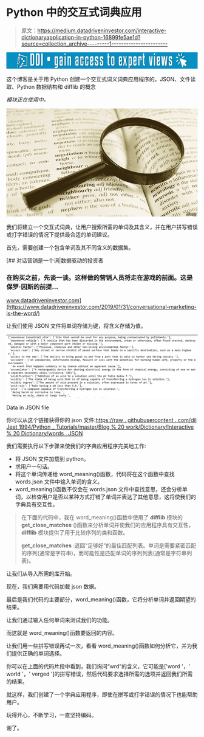 # Python 中的交互式词典应用

> 原文：<https://medium.datadriveninvestor.com/interactive-dictionaryapplication-in-python-16899fe5ae1d?source=collection_archive---------1----------------------->

[![](img/f50daed313b7400abe8c027308f5509e.png)](http://www.track.datadriveninvestor.com/1B9E)

这个博客是关于用 Python 创建一个交互式词义词典应用程序的。JSON、文件读取、Python 数据结构和 difflib 的概念

*模块正在使用中。*

![](img/ea221f97284511ce6baeb403001e1363.png)

我们将建立一个交互式词典，让用户搜索所需的单词及其含义，并在用户拼写错误或打字错误的情况下提供最合适的单词建议。

首先，需要创建一个包含单词及其不同含义的数据集。

[](https://www.datadriveninvestor.com/2019/01/31/conversational-marketing-is-the-word/) [## 对话营销是一个词|数据驱动的投资者

### 在购买之前，先谈一谈。这样做的营销人员将走在游戏的前面。这是保罗·因斯的前提…

www.datadriveninvestor.com](https://www.datadriveninvestor.com/2019/01/31/conversational-marketing-is-the-word/) 

让我们使用 JSON 文件将单词存储为键，将含义存储为值。

![](img/7137d61cc58ebcbfcdd88f4e4e6bb546.png)

Data in JSON file

你可以从这个链接获得你的 json 文件:[https://raw . githubusercontent . com/dil Jeet 1994/Python _ Tutorials/master/Blog % 20 work/Dictionary/Interactive % 20 Dictionary/words . JSON](https://raw.githubusercontent.com/diljeet1994/Python_Tutorials/master/Blog%20Work/Dictionary/Interactive%20Dictionary/words.json)

我们需要执行以下步骤来使我们的字典应用程序完美地工作:

*   将 JSON 文件加载到 python。
*   求用户一句话。
*   将这个单词传递给 word_meaning()函数，代码将在这个函数中查找 words.json 文件中输入单词的含义。
*   word_meaning()函数不仅会在 words.json 文件中查找意思，还会分析单词，以检查用户是否以某种方式打错了单词并表达了其他意思，这将使我们的字典具有交互性。

> 在下面的代码中，我在 word_meaning()函数中使用了 **difflib** 模块的 **get_close_matches** ()函数来分析单词并使我们的应用程序具有交互性， **difflib** 模块提供了用于比较序列的类和函数。
> 
> **get_close_matches** :返回“足够好”的最佳匹配列表。单词是需要紧密匹配的序列(通常是字符串)，而可能性是匹配单词的序列列表(通常是字符串列表)。

让我们从导入所需的库开始。

现在，我们需要用代码加载 json 数据。

最后是我们代码的主要部分，word_meaning()函数，它将分析单词并返回期望的结果。

让我们通过输入任何单词来测试我们的功能。

而这就是 word_meaning()函数要返回的内容。

让我们用一些拼写错误再试一次，看看 word_meaning()函数如何分析它，并为我们提供正确的单词选择。

你可以在上面的代码片段中看到，我们询问“wrd”的含义，它可能是['word '，' world '，' verged ']的拼写错误，然后代码要求选择所需的选项并返回我们所需的结果。

就这样，我们创建了一个字典应用程序，即使在拼写或打字错误的情况下也能帮助用户。

玩得开心，不断学习，一直坚持编码。

谢了。